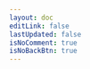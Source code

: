 ```yaml
---
layout: doc
editLink: false
lastUpdated: false
isNoComment: true
isNoBackBtn: true
---
```


<template v-for="[category, postGroup] in sortedCategoryGroups" :key="category">
  <h2 :id="category" class="post-title">
    <a
      class="header-anchor"
      :href="`#${category}`"
      :aria-label="`Permalink to &quot;${category}&quot;`"
    >​</a>
    <div class="post-year hollow-text source-han-serif">{{ category }}</div>
  </h2>
  <div class="post-container" v-for="post in postGroup" :key="post.url">
    <a :href="post.url">{{ post.title }}</a>
    <span class="post-date">
      {{ post.date.string }}
    </span>
  </div>
</template>

<script lang="ts" setup>
import { computed } from "vue";
import { data as posts } from "./.vitepress/theme/posts.data.mts";

// 按分类分组并排序
const sortedCategoryGroups = computed(() => {
  const map = new Map<string, typeof posts>();

  posts.forEach((post) => {
    const category = post.category || "未分类";
    if (!map.has(category)) {
      map.set(category, []);
    }
    map.get(category)?.push(post);
  });

  // 对每个分类内部按时间倒序排序
  const sortedEntries = Array.from(map.entries()).map(([category, group]) => {
    group.sort((a, b) => b.date.time - a.date.time);
    return [category, group];
  });

  // 再根据每个分类中最新文章时间，整体排序
  sortedEntries.sort((a, b) => b[1][0].date.time - a[1][0].date.time);

  return sortedEntries;
});
</script>

<style lang="scss" scoped>
.post-title {
  margin-bottom: 6px;
  border-top: 0px;
  position: relative;

  .post-year {
    position: absolute;
    top: 20px;
    left: -10px;
    z-index: -1;
    opacity: .16;
    font-size: 55px;
    font-weight: 700;
  }
}

.post-container {
  display: flex;
  justify-content: space-between;
  margin: 12px 0;

  > a {
    font-weight: 400;
  }

  .post-date {
    opacity: .6;
  }
}

.hollow-text {
  color: var(--vp-c-bg);
  -webkit-text-stroke: 1px var(--vp-c-text-1);
}
</style>

